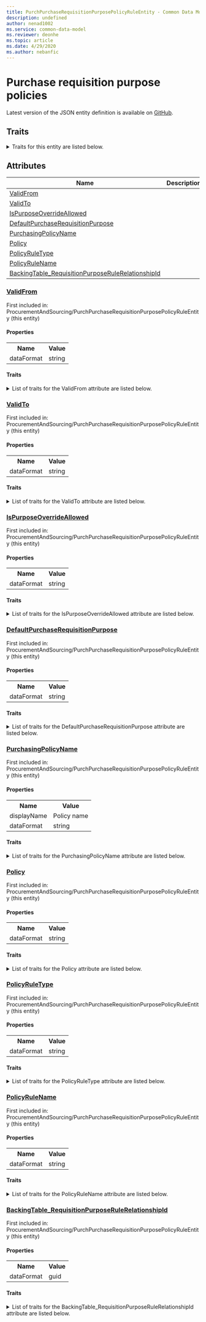 ```yaml
---
title: PurchPurchaseRequisitionPurposePolicyRuleEntity - Common Data Model | Microsoft Docs
description: undefined
author: nenad1002
ms.service: common-data-model
ms.reviewer: deonhe
ms.topic: article
ms.date: 4/29/2020
ms.author: nebanfic
---
```


# Purchase requisition purpose policies

  
 Latest version of the JSON entity definition is available on <a href="https://github.com/Microsoft/CDM/tree/master/schemaDocuments/core/operationsCommon/Entities/SupplyChain/ProcurementAndSourcing/PurchPurchaseRequisitionPurposePolicyRuleEntity.cdm.json" target="_blank">GitHub</a>.  

## Traits

<details>
<summary>Traits for this entity are listed below.  
</summary>

**is.CDM.entityVersion**  
  <table><tr><th>Parameter</th><th>Value</th><th>Data type</th><th>Explanation</th></tr><tr><td>versionNumber</td><td>"1.0.0"</td><td>string</td><td>semantic version number of the entity</td></tr></table>

**is.application.releaseVersion**  
  <table><tr><th>Parameter</th><th>Value</th><th>Data type</th><th>Explanation</th></tr><tr><td>releaseVersion</td><td>"10.0.13.0"</td><td>string</td><td>semantic version number of the application introducing this entity</td></tr></table>

**is.localized.displayedAs**  
  Holds the list of language specific display text for an object.  <table><tr><th>Parameter</th><th>Value</th><th>Data type</th><th>Explanation</th></tr><tr><td>localizedDisplayText</td><td><table><tr><th>languageTag</th><th>displayText</th></tr><tr><td>en</td><td>Purchase requisition purpose policies</td></tr></table></td><td>entity</td><td>a reference to the constant entity holding the list of localized text</td></tr></table>

</details>

## Attributes

|Name|Description|First Included in Instance|
|---|---|---|
|[ValidFrom](#ValidFrom)||<a href="PurchPurchaseRequisitionPurposePolicyRuleEntity.md" target="_blank">ProcurementAndSourcing/PurchPurchaseRequisitionPurposePolicyRuleEntity</a>|
|[ValidTo](#ValidTo)||<a href="PurchPurchaseRequisitionPurposePolicyRuleEntity.md" target="_blank">ProcurementAndSourcing/PurchPurchaseRequisitionPurposePolicyRuleEntity</a>|
|[IsPurposeOverrideAllowed](#IsPurposeOverrideAllowed)||<a href="PurchPurchaseRequisitionPurposePolicyRuleEntity.md" target="_blank">ProcurementAndSourcing/PurchPurchaseRequisitionPurposePolicyRuleEntity</a>|
|[DefaultPurchaseRequisitionPurpose](#DefaultPurchaseRequisitionPurpose)||<a href="PurchPurchaseRequisitionPurposePolicyRuleEntity.md" target="_blank">ProcurementAndSourcing/PurchPurchaseRequisitionPurposePolicyRuleEntity</a>|
|[PurchasingPolicyName](#PurchasingPolicyName)||<a href="PurchPurchaseRequisitionPurposePolicyRuleEntity.md" target="_blank">ProcurementAndSourcing/PurchPurchaseRequisitionPurposePolicyRuleEntity</a>|
|[Policy](#Policy)||<a href="PurchPurchaseRequisitionPurposePolicyRuleEntity.md" target="_blank">ProcurementAndSourcing/PurchPurchaseRequisitionPurposePolicyRuleEntity</a>|
|[PolicyRuleType](#PolicyRuleType)||<a href="PurchPurchaseRequisitionPurposePolicyRuleEntity.md" target="_blank">ProcurementAndSourcing/PurchPurchaseRequisitionPurposePolicyRuleEntity</a>|
|[PolicyRuleName](#PolicyRuleName)||<a href="PurchPurchaseRequisitionPurposePolicyRuleEntity.md" target="_blank">ProcurementAndSourcing/PurchPurchaseRequisitionPurposePolicyRuleEntity</a>|
|[BackingTable_RequisitionPurposeRuleRelationshipId](#BackingTable_RequisitionPurposeRuleRelationshipId)||<a href="PurchPurchaseRequisitionPurposePolicyRuleEntity.md" target="_blank">ProcurementAndSourcing/PurchPurchaseRequisitionPurposePolicyRuleEntity</a>|

### <a href=#ValidFrom name="ValidFrom">ValidFrom</a>

First included in: ProcurementAndSourcing/PurchPurchaseRequisitionPurposePolicyRuleEntity (this entity)  

#### Properties

<table><tr><th>Name</th><th>Value</th></tr><tr><td>dataFormat</td><td>string</td></tr></table>

#### Traits

<details>
<summary>List of traits for the ValidFrom attribute are listed below.</summary>

**is.dataFormat.character**  
**is.dataFormat.big**  
**is.dataFormat.array**  
**is.dataFormat.character**  
**is.dataFormat.array**  
</details>

### <a href=#ValidTo name="ValidTo">ValidTo</a>

First included in: ProcurementAndSourcing/PurchPurchaseRequisitionPurposePolicyRuleEntity (this entity)  

#### Properties

<table><tr><th>Name</th><th>Value</th></tr><tr><td>dataFormat</td><td>string</td></tr></table>

#### Traits

<details>
<summary>List of traits for the ValidTo attribute are listed below.</summary>

**is.dataFormat.character**  
**is.dataFormat.big**  
**is.dataFormat.array**  
**is.dataFormat.character**  
**is.dataFormat.array**  
</details>

### <a href=#IsPurposeOverrideAllowed name="IsPurposeOverrideAllowed">IsPurposeOverrideAllowed</a>

First included in: ProcurementAndSourcing/PurchPurchaseRequisitionPurposePolicyRuleEntity (this entity)  

#### Properties

<table><tr><th>Name</th><th>Value</th></tr><tr><td>dataFormat</td><td>string</td></tr></table>

#### Traits

<details>
<summary>List of traits for the IsPurposeOverrideAllowed attribute are listed below.</summary>

**is.dataFormat.character**  
**is.dataFormat.big**  
**is.dataFormat.array**  
**is.dataFormat.character**  
**is.dataFormat.array**  
</details>

### <a href=#DefaultPurchaseRequisitionPurpose name="DefaultPurchaseRequisitionPurpose">DefaultPurchaseRequisitionPurpose</a>

First included in: ProcurementAndSourcing/PurchPurchaseRequisitionPurposePolicyRuleEntity (this entity)  

#### Properties

<table><tr><th>Name</th><th>Value</th></tr><tr><td>dataFormat</td><td>string</td></tr></table>

#### Traits

<details>
<summary>List of traits for the DefaultPurchaseRequisitionPurpose attribute are listed below.</summary>

**is.dataFormat.character**  
**is.dataFormat.big**  
**is.dataFormat.array**  
**is.dataFormat.character**  
**is.dataFormat.array**  
</details>

### <a href=#PurchasingPolicyName name="PurchasingPolicyName">PurchasingPolicyName</a>

First included in: ProcurementAndSourcing/PurchPurchaseRequisitionPurposePolicyRuleEntity (this entity)  

#### Properties

<table><tr><th>Name</th><th>Value</th></tr><tr><td>displayName</td><td>Policy name</td></tr><tr><td>dataFormat</td><td>string</td></tr></table>

#### Traits

<details>
<summary>List of traits for the PurchasingPolicyName attribute are listed below.</summary>

**is.dataFormat.character**  
**is.dataFormat.big**  
**is.dataFormat.array**  
**is.localized.displayedAs**  
Holds the list of language specific display text for an object.  <table><tr><th>Parameter</th><th>Value</th><th>Data type</th><th>Explanation</th></tr><tr><td>localizedDisplayText</td><td><table><tr><th>languageTag</th><th>displayText</th></tr><tr><td>en</td><td>Policy name</td></tr></table></td><td>entity</td><td>a reference to the constant entity holding the list of localized text</td></tr></table>

**is.dataFormat.character**  
**is.dataFormat.array**  
</details>

### <a href=#Policy name="Policy">Policy</a>

First included in: ProcurementAndSourcing/PurchPurchaseRequisitionPurposePolicyRuleEntity (this entity)  

#### Properties

<table><tr><th>Name</th><th>Value</th></tr><tr><td>dataFormat</td><td>string</td></tr></table>

#### Traits

<details>
<summary>List of traits for the Policy attribute are listed below.</summary>

**is.dataFormat.character**  
**is.dataFormat.big**  
**is.dataFormat.array**  
**is.dataFormat.character**  
**is.dataFormat.array**  
</details>

### <a href=#PolicyRuleType name="PolicyRuleType">PolicyRuleType</a>

First included in: ProcurementAndSourcing/PurchPurchaseRequisitionPurposePolicyRuleEntity (this entity)  

#### Properties

<table><tr><th>Name</th><th>Value</th></tr><tr><td>dataFormat</td><td>string</td></tr></table>

#### Traits

<details>
<summary>List of traits for the PolicyRuleType attribute are listed below.</summary>

**is.dataFormat.character**  
**is.dataFormat.big**  
**is.dataFormat.array**  
**is.dataFormat.character**  
**is.dataFormat.array**  
</details>

### <a href=#PolicyRuleName name="PolicyRuleName">PolicyRuleName</a>

First included in: ProcurementAndSourcing/PurchPurchaseRequisitionPurposePolicyRuleEntity (this entity)  

#### Properties

<table><tr><th>Name</th><th>Value</th></tr><tr><td>dataFormat</td><td>string</td></tr></table>

#### Traits

<details>
<summary>List of traits for the PolicyRuleName attribute are listed below.</summary>

**is.dataFormat.character**  
**is.dataFormat.big**  
**is.dataFormat.array**  
**is.dataFormat.character**  
**is.dataFormat.array**  
</details>

### <a href=#BackingTable_RequisitionPurposeRuleRelationshipId name="BackingTable_RequisitionPurposeRuleRelationshipId">BackingTable_RequisitionPurposeRuleRelationshipId</a>

First included in: ProcurementAndSourcing/PurchPurchaseRequisitionPurposePolicyRuleEntity (this entity)  

#### Properties

<table><tr><th>Name</th><th>Value</th></tr><tr><td>dataFormat</td><td>guid</td></tr></table>

#### Traits

<details>
<summary>List of traits for the BackingTable_RequisitionPurposeRuleRelationshipId attribute are listed below.</summary>

**is.dataFormat.character**  
**is.dataFormat.big**  
**is.dataFormat.array**  
**is.dataFormat.guid**  
**means.identity.entityId**  
**is.linkedEntity.identifier**  
Marks the attribute(s) that hold foreign key references to a linked (used as an attribute) entity. This attribute is added to the resolved entity to enumerate the referenced entities.  <table><tr><th>Parameter</th><th>Value</th><th>Data type</th><th>Explanation</th></tr><tr><td>entityReferences</td><td><table><tr><th>entityReference</th><th>attributeReference</th></tr><tr><td><a href="../../../Tables/SupplyChain/ProcurementAndSourcing/Parameter/RequisitionPurposeRule.md" target="_blank">/core/operationsCommon/Tables/SupplyChain/ProcurementAndSourcing/Parameter/RequisitionPurposeRule.cdm.json/RequisitionPurposeRule</a></td><td><a href="../../../Tables/SupplyChain/ProcurementAndSourcing/Parameter/RequisitionPurposeRule.md#RecId" target="_blank">RecId</a></td></tr></table></td><td>entity</td><td>a reference to the constant entity holding the list of entity references</td></tr></table>

**is.dataFormat.guid**  
**is.dataFormat.character**  
**is.dataFormat.array**  
</details>
